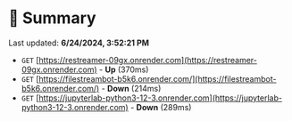 # 📖 Summary
Last updated: **6/24/2024, 3:52:21 PM**

- `GET` [https://restreamer-09gx.onrender.com](https://restreamer-09gx.onrender.com) - **Up** (370ms)
- `GET` [https://filestreambot-b5k6.onrender.com/](https://filestreambot-b5k6.onrender.com/) - **Down** (214ms)
- `GET` [https://jupyterlab-python3-12-3.onrender.com](https://jupyterlab-python3-12-3.onrender.com) - **Down** (289ms)
